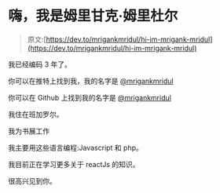 # 嗨，我是姆里甘克·姆里杜尔

> 原文:[https://dev.to/mrigankmridul/hi-im-mrigank-mridul](https://dev.to/mrigankmridul/hi-im-mrigank-mridul)

我已经编码 3 年了。

你可以在推特上找到我，我的名字是 [@mrigankmridul](https://twitter.com/mrigankmridul)

你可以在 Github 上找到我的名字是 [@mrigankmridul](https://github.com/mrigankmridul)

我住在班加罗尔。

我为书展工作

我主要用这些语言编程:Javascript 和 php。

我目前正在学习更多关于 reactJs 的知识。

很高兴见到你。